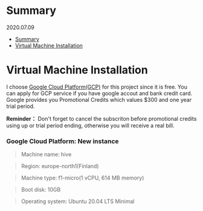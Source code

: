 # Summary <a id="summary"></a>
2020.07.09

- [Summary](#summary)
- [Virtual Machine Installation](#VMinstall)

# Virtual Machine Installation <a id="VMinstall"></a>

I choose [Google Cloud Platform(GCP)](http://console.cloud.google.com) for this project since it is free. You can apply for GCP service if you have google accout and bank credit card. Google provides you Promotional Credits which values $300 and one year trial period.

**Reminder：** Don't forget to cancel the subscriton before promotional credits using up or trial period ending, otherwise you will receive a real bill. 


### Google Cloud Platform: New instance

>Machine name: hive

>Region: europe-north1(Finland)

>Machine type: f1-micro(1 vCPU, 614 MB memory)

>Boot disk: 10GB

>Operating system: Ubuntu 20.04 LTS Minimal


